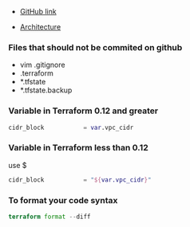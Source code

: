
* [GitHub link](https://github.com/100daysofdevops/21_days_of_aws_using_terraform)

* [Architecture](https://secure.meetupstatic.com/photos/event/e/8/d/2/highres_486419602.jpeg)

### Files that should not be commited on github
* vim .gitignore
* .terraform
* *.tfstate
* *.tfstate.backup

### Variable in Terraform 0.12 and greater
```tf
cidr_block           = var.vpc_cidr
```

### Variable in Terraform less than 0.12
use $ 
```tf
cidr_block           = "${var.vpc_cidr}"
```

### To format your code syntax
```tf
terraform format --diff
```